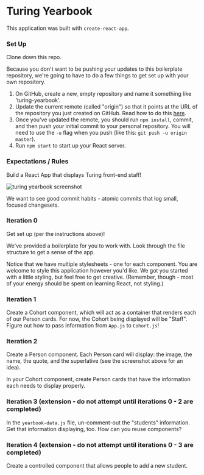 # Turing Yearbook

This application was built with `create-react-app`.

### Set Up

Clone down this repo.

Because you don't want to be pushing your updates to this boilerplate repository, we're going to have to do a few things to get set up with your own repository.

1. On GitHub, create a new, empty repository and name it something like 'turing-yearbook'.
2. Update the current remote (called "origin") so that it points at the URL of the repository you just created on GitHub. Read how to do this [here](https://help.github.com/en/articles/changing-a-remotes-url).
3. Once you've updated the remote, you should run `npm install`, commit, and then push your initial commit to your personal repository. You will need to use the `-u` flag when you push (like this: `git push -u origin master`).
4. Run `npm start` to start up your React server.

### Expectations / Rules

Build a React App that displays Turing front-end staff!

![turing yearbook screenshot]('https://raw.githubusercontent.com/turingschool-examples/yearbook/master/screenshot.png')

We want to see good commit habits - atomic commits that log small, focused changesets.


### Iteration 0

Get set up (per the instructions above)!

We've provided a boilerplate for you to work with. Look through the file structure to get a sense of the app.

Notice that we have multiple stylesheets - one for each component. You are welcome to style this application however you'd like. We got you started with a little styling, but feel free to get creative. (Remember, though - most of your energy should be spent on learning React, not styling.)

### Iteration 1

Create a Cohort component, which will act as a container that renders each of our Person cards. For now, the Cohort being displayed will be "Staff". Figure out how to pass information from `App.js` to `Cohort.js`!

### Iteration 2

Create a Person component. Each Person card will display: the image, the name, the quote, and the superlative (see the screenshot above for an idea).

In your Cohort component, create Person cards that have the information each needs to display properly.

### Iteration 3 (extension - do not attempt until iterations 0 - 2 are completed)

In the `yearbook-data.js` file, un-comment-out the "students" information. Get that information displaying, too. How can you reuse components?

### Iteration 4 (extension - do not attempt until iterations 0 - 3 are completed)

Create a controlled component that allows people to add a new student.
